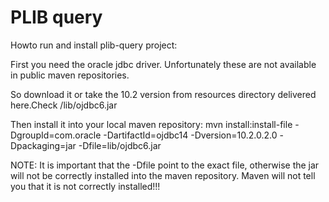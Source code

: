 # PLIB query

Howto run and install plib-query project:

First you need the oracle jdbc driver. Unfortunately these are not available in public maven repositories. 

So download it or take the 10.2 version from resources directory delivered here.Check /lib/ojdbc6.jar

Then install it into your local maven repository: 
mvn install:install-file -DgroupId=com.oracle -DartifactId=ojdbc14 -Dversion=10.2.0.2.0 -Dpackaging=jar -Dfile=lib/ojdbc6.jar

NOTE: It is important that the -Dfile point to the exact file, 
otherwise the jar will not be correctly installed into the maven repository. Maven will not tell you that it is not correctly installed!!!
